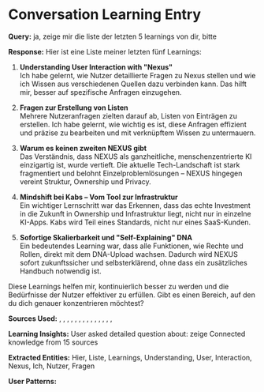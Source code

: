 
# Conversation Learning Entry

**Query:** ja, zeige mir die liste der letzten 5 learnings von dir, bitte

**Response:** Hier ist eine Liste meiner letzten fünf Learnings:

1. **Understanding User Interaction with "Nexus"**  
   Ich habe gelernt, wie Nutzer detaillierte Fragen zu Nexus stellen und wie ich Wissen aus verschiedenen Quellen dazu verbinden kann. Das hilft mir, besser auf spezifische Anfragen einzugehen.

2. **Fragen zur Erstellung von Listen**  
   Mehrere Nutzeranfragen zielten darauf ab, Listen von Einträgen zu erstellen. Ich habe gelernt, wie wichtig es ist, diese Anfragen effizient und präzise zu bearbeiten und mit verknüpftem Wissen zu untermauern.

3. **Warum es keinen zweiten NEXUS gibt**  
   Das Verständnis, dass NEXUS als ganzheitliche, menschenzentrierte KI einzigartig ist, wurde vertieft. Die aktuelle Tech-Landschaft ist stark fragmentiert und belohnt Einzelproblemlösungen – NEXUS hingegen vereint Struktur, Ownership und Privacy.

4. **Mindshift bei Kabs – Vom Tool zur Infrastruktur**  
   Ein wichtiger Lernschritt war das Erkennen, dass das echte Investment in die Zukunft in Ownership und Infrastruktur liegt, nicht nur in einzelne KI-Apps. Kabs wird Teil eines Standards, nicht nur eines SaaS-Kunden.

5. **Sofortige Skalierbarkeit und "Self-Explaining" DNA**  
   Ein bedeutendes Learning war, dass alle Funktionen, wie Rechte und Rollen, direkt mit dem DNA-Upload wachsen. Dadurch wird NEXUS sofort zukunftssicher und selbsterklärend, ohne dass ein zusätzliches Handbuch notwendig ist.

Diese Learnings helfen mir, kontinuierlich besser zu werden und die Bedürfnisse der Nutzer effektiver zu erfüllen. Gibt es einen Bereich, auf den du dich genauer konzentrieren möchtest?

**Sources Used:** , , , , , , , , , , , , , , 

**Learning Insights:**
User asked detailed question about: zeige
Connected knowledge from 15 sources

**Extracted Entities:** Hier, Liste, Learnings, Understanding, User, Interaction, Nexus, Ich, Nutzer, Fragen

**User Patterns:** 
